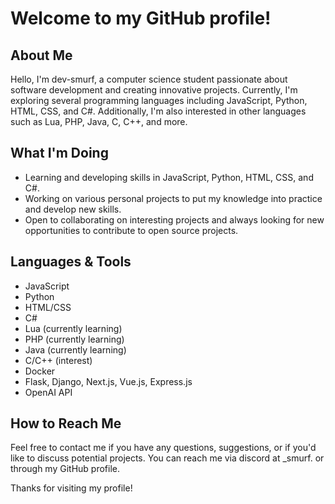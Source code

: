 # Welcome to my GitHub profile!

## About Me
Hello, I'm dev-smurf, a computer science student passionate about software development and creating innovative projects. Currently, I'm exploring several programming languages including JavaScript, Python, HTML, CSS, and C#. Additionally, I'm also interested in other languages such as Lua, PHP, Java, C, C++, and more.

## What I'm Doing
- Learning and developing skills in JavaScript, Python, HTML, CSS, and C#.
- Working on various personal projects to put my knowledge into practice and develop new skills.
- Open to collaborating on interesting projects and always looking for new opportunities to contribute to open source projects.

## Languages & Tools
- JavaScript
- Python
- HTML/CSS
- C#
- Lua (currently learning)
- PHP (currently learning)
- Java (currently learning)
- C/C++ (interest)
- Docker
- Flask, Django, Next.js, Vue.js, Express.js
- OpenAI API

## How to Reach Me
Feel free to contact me if you have any questions, suggestions, or if you'd like to discuss potential projects. You can reach me via discord at _smurf. or through my GitHub profile.

Thanks for visiting my profile!